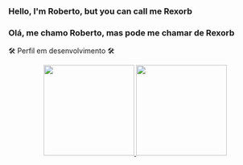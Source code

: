 ### Hello, I'm Roberto, but you can call me Rexorb
### Olá, me chamo Roberto, mas pode me chamar de Rexorb


🛠️ Perfil em desenvolvimento 🛠️


<div align="center">
  <a href="https://github.com/Rexorb">
  <img height="180em" src="https://github-readme-stats.vercel.app/api?username=Rexorb&show_icons=true&theme=vision-friendly-dark&include_all_commits=true&count_private=true"/>
  <img height="180em" src="https://github-readme-stats.vercel.app/api/top-langs/?username=Rexorb&layout=compact&langs_count=7&theme=vision-friendly-dark"/>
</div>
